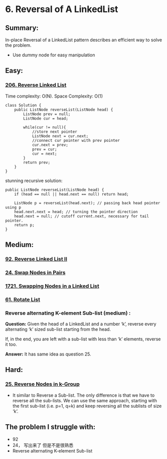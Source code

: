 # 6. Reversal of A LinkedList

## Summary:

In-place Reversal of a LinkedList pattern describes an efficient way to solve the problem.

* Use dummy node for easy manipulation







## Easy:

### [206. Reverse Linked List](https://leetcode.com/problems/reverse-linked-list/)

Time complexity: O\(N\). Space Complexity: O\(1\)

```text
class Solution {
    public ListNode reverseList(ListNode head) {
        ListNode prev = null;
        ListNode cur = head;
        
        while(cur != null){
            //store next pointer
            ListNode next = cur.next;
            //connect cur pointer with prev pointer
            cur.next = prev;
            prev = cur;
            cur = next; 
        }
        return prev;
    }
}
```

stunning  recursive  solution:

```text
public ListNode reverseList(ListNode head) {
    if (head == null || head.next == null) return head;
    
    ListNode p = reverseList(head.next); // passing back head pointer using p
    head.next.next = head; // turning the pointer direction
    head.next = null; // cutoff current.next, necessary for tail pointer.
    return p;
}
```



## Medium:

### [92. Reverse Linked List II](https://leetcode.com/problems/reverse-linked-list-ii/)

### [24. Swap Nodes in Pairs](https://leetcode.com/problems/swap-nodes-in-pairs/)

### [1721. Swapping Nodes in a Linked List](https://leetcode.com/problems/swapping-nodes-in-a-linked-list/)

### [61. Rotate List](https://leetcode.com/problems/rotate-list/)

### Reverse alternating K-element Sub-list \(medium\) :

**Question:** Given the head of a LinkedList and a number ‘k’, reverse every alternating ‘k’ sized sub-list starting from the head.

If, in the end, you are left with a sub-list with less than ‘k’ elements, reverse it too.  


**Answer:**  It has same idea as question 25.





## Hard:

### [25. Reverse Nodes in k-Group](https://leetcode.com/problems/reverse-nodes-in-k-group/)

*  It  similar to Reverse a Sub-list. The only difference is that we have to reverse all the sub-lists. We can use the same approach, starting with the first sub-list \(i.e. p=1, q=k\) and keep reversing all the sublists of size ‘k’.

### 



## The problem I  struggle with:

* 92
* 24， 写出来了 但是不是很熟悉
* Reverse alternating K-element Sub-list





